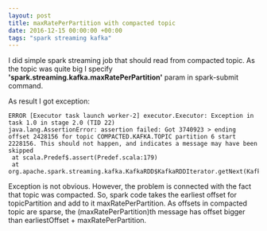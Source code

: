 ```yaml
---
layout: post
title: maxRatePerPartition with compacted topic
date: 2016-12-15 00:00:00 +00:00
tags: "spark streaming kafka"
---
```

I did simple spark streaming job that should read from compacted topic. As the topic was quite big I specify **'spark.streaming.kafka.maxRatePerPartition'** param in spark-submit command.

As result I got exception:

 ```
ERROR [Executor task launch worker-2] executor.Executor: Exception in task 1.0 in stage 2.0 (TID 22)
java.lang.AssertionError: assertion failed: Got 3740923 > ending offset 2428156 for topic COMPACTED.KAFKA.TOPIC partition 6 start 2228156. This should not happen, and indicates a message may have been skipped
  at scala.Predef$.assert(Predef.scala:179)
  at org.apache.spark.streaming.kafka.KafkaRDD$KafkaRDDIterator.getNext(KafkaRDD.scala:217)
 ```

Exception is not obvious. However, the problem is connected with the fact that topic was compacted. So, spark code takes the earliest offset for topicPartition and add to it maxRatePerPartition. As offsets in compacted topic are sparse, the (maxRatePerPartition)th message has offset bigger than earliestOffset + maxRatePerPartition.
